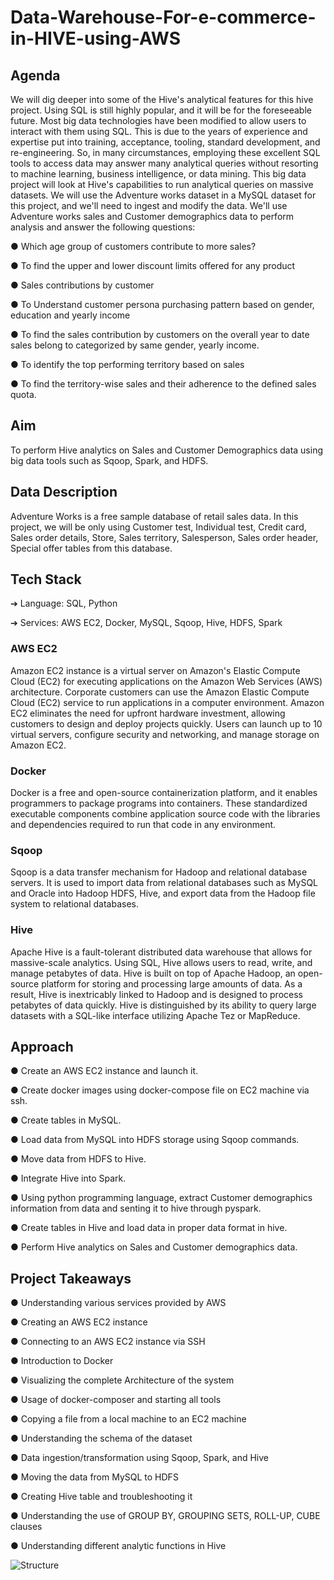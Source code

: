 # Data-Warehouse-For-e-commerce-in-HIVE-using-AWS
 
## Agenda
We will dig deeper into some of the Hive's analytical features for this hive project. Using
SQL is still highly popular, and it will be for the foreseeable future. Most big data
technologies have been modified to allow users to interact with them using SQL. This is
due to the years of experience and expertise put into training, acceptance, tooling,
standard development, and re-engineering. So, in many circumstances, employing
these excellent SQL tools to access data may answer many analytical queries without
resorting to machine learning, business intelligence, or data mining.
This big data project will look at Hive's capabilities to run analytical queries on massive
datasets. We will use the Adventure works dataset in a MySQL dataset for this project,
and we'll need to ingest and modify the data. We'll use Adventure works sales and
Customer demographics data to perform analysis and answer the following questions:

● Which age group of customers contribute to more sales?

● To find the upper and lower discount limits offered for any product

● Sales contributions by customer

● To Understand customer persona purchasing pattern based on gender, education
and yearly income

● To find the sales contribution by customers on the overall year to date sales
belong to categorized by same gender, yearly income.

● To identify the top performing territory based on sales

● To find the territory-wise sales and their adherence to the defined sales quota.

## Aim
To perform Hive analytics on Sales and Customer Demographics data using big data
tools such as Sqoop, Spark, and HDFS.
## Data Description
Adventure Works is a free sample database of retail sales data. In this project, we will
be only using Customer test, Individual test, Credit card, Sales order details, Store,
Sales territory, Salesperson, Sales order header, Special offer tables from this
database.
## Tech Stack

➔ Language: SQL, Python

➔ Services: AWS EC2, Docker, MySQL, Sqoop, Hive, HDFS, Spark

### AWS EC2
Amazon EC2 instance is a virtual server on Amazon's Elastic Compute Cloud (EC2) for
executing applications on the Amazon Web Services (AWS) architecture. Corporate
customers can use the Amazon Elastic Compute Cloud (EC2) service to run
applications in a computer environment. Amazon EC2 eliminates the need for upfront
hardware investment, allowing customers to design and deploy projects quickly. Users
can launch up to 10 virtual servers, configure security and networking, and manage
storage on Amazon EC2.

### Docker
Docker is a free and open-source containerization platform, and it enables programmers
to package programs into containers. These standardized executable components
combine application source code with the libraries and dependencies required to run
that code in any environment.

### Sqoop
Sqoop is a data transfer mechanism for Hadoop and relational database servers. It is
used to import data from relational databases such as MySQL and Oracle into Hadoop
HDFS, Hive, and export data from the Hadoop file system to relational databases.

### Hive
Apache Hive is a fault-tolerant distributed data warehouse that allows for massive-scale
analytics. Using SQL, Hive allows users to read, write, and manage petabytes of data.
Hive is built on top of Apache Hadoop, an open-source platform for storing and
processing large amounts of data. As a result, Hive is inextricably linked to Hadoop and
is designed to process petabytes of data quickly. Hive is distinguished by its ability to
query large datasets with a SQL-like interface utilizing Apache Tez or MapReduce.

## Approach
● Create an AWS EC2 instance and launch it.

● Create docker images using docker-compose file on EC2 machine via ssh.

● Create tables in MySQL.

● Load data from MySQL into HDFS storage using Sqoop commands.

● Move data from HDFS to Hive.

● Integrate Hive into Spark.

● Using python programming language, extract Customer demographics information
from data and senting it to hive through pyspark.

● Create tables in Hive and load data in proper data format in hive.

● Perform Hive analytics on Sales and Customer demographics data.

## Project Takeaways
● Understanding various services provided by AWS

● Creating an AWS EC2 instance

● Connecting to an AWS EC2 instance via SSH

● Introduction to Docker

● Visualizing the complete Architecture of the system

● Usage of docker-composer and starting all tools

● Copying a file from a local machine to an EC2 machine

● Understanding the schema of the dataset

● Data ingestion/transformation using Sqoop, Spark, and Hive

● Moving the data from MySQL to HDFS

● Creating Hive table and troubleshooting it

● Understanding the use of GROUP BY, GROUPING SETS, ROLL-UP, CUBE
clauses

● Understanding different analytic functions in Hive


![Structure](https://user-images.githubusercontent.com/107995802/177046809-610150a6-d069-462a-862a-31a9b09f6fa1.jpg)


